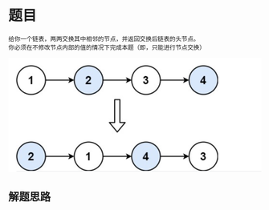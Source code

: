 # 题目

```
给你一个链表，两两交换其中相邻的节点，并返回交换后链表的头节点。
你必须在不修改节点内部的值的情况下完成本题（即，只能进行节点交换）
```

<img src="./../images/medium/206/206.png">

## 解题思路

